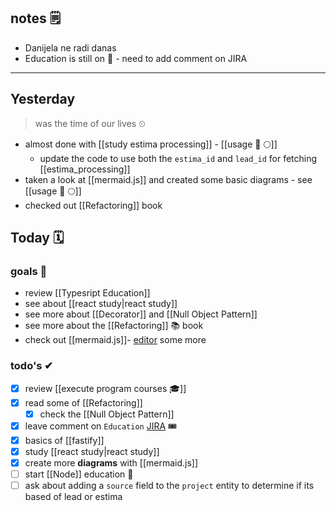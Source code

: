 ## notes 🗒
- Danijela ne radi danas
- Education is still on 🎒 - need to add comment on JIRA

---
## Yesterday
> was the time of our lives ⏲

- almost done with [[study estima processing]] - [[usage 🍏 🌕]]
	- update the code to use both the `estima_id` and `lead_id` for fetching [[estima_processing]]
- taken a look at [[mermaid.js]] and created some basic diagrams - see [[usage 🍏 🌕]]
- checked out [[Refactoring]] book

## Today 🗓

### goals 🏴
- review [[Typesript Education]]
- see about [[react study|react study]]
- see more about [[Decorator]] and [[Null Object Pattern]]
- see more about the [[Refactoring]] 📚 book
- check out [[mermaid.js]]- [editor](https://www.mermaidchart.com/app/projects/c0dfe25c-1b2a-42c9-9b77-260bc9119ec7/diagrams/008d796-6e5e-490f-880a-93482b38c35a/version/v0.1/edit) some more

### todo's ✔
- [x] review [[execute program courses 🎓]]
- [x] read some of [[Refactoring]]
	- [x] check the [[Null Object Pattern]]
- [x] leave comment on `Education`  [JIRA](https://avivgroup.atlassian.net/browse/LUNA-222) 🎟
- [x] basics of [[fastify]]
- [x] study [[react study|react study]]
- [x] create more **diagrams** with [[mermaid.js]]
- [ ] start [[Node]] education 🎒
- [ ] ask about adding a `source` field to the `project` entity to determine if its based of lead or estima

